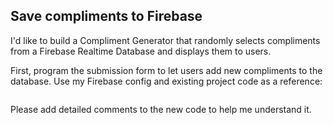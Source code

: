 ## Save compliments to Firebase
I'd like to build a Compliment Generator that randomly selects compliments from a Firebase Realtime Database and displays them to users.

First, program the submission form to let users add new compliments to the database. Use my Firebase config and existing project code as a reference:

```
```

Please add detailed comments to the new code to help me understand it.